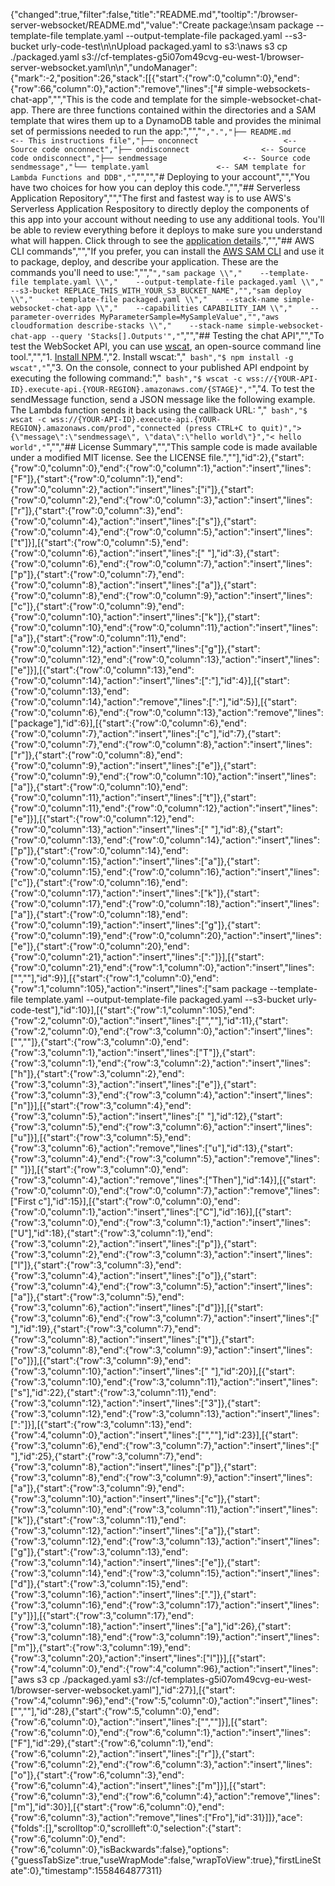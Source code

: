 {"changed":true,"filter":false,"title":"README.md","tooltip":"/browser-server-websocket/README.md","value":"Create package:\nsam package --template-file template.yaml --output-template-file packaged.yaml --s3-bucket urly-code-test\n\nUpload packaged.yaml to s3:\naws s3 cp ./packaged.yaml s3://cf-templates-g5i07om49cvg-eu-west-1/browser-server-websocket.yaml\n\n","undoManager":{"mark":-2,"position":26,"stack":[[{"start":{"row":0,"column":0},"end":{"row":66,"column":0},"action":"remove","lines":["# simple-websockets-chat-app","","This is the code and template for the simple-websocket-chat-app.  There are three functions contained within the directories and a SAM template that wires them up to a DynamoDB table and provides the minimal set of permissions needed to run the app:","","```",".","├── README.md                   <-- This instructions file","├── onconnect                   <-- Source code onconnect","├── ondisconnect                <-- Source code ondisconnect","├── sendmessage                 <-- Source code sendmessage","└── template.yaml               <-- SAM template for Lambda Functions and DDB","```","","","# Deploying to your account","","You have two choices for how you can deploy this code.","","## Serverless Application Repository","","The first and fastest way is to use AWS's Serverless Application Respository to directly deploy the components of this app into your account without needing to use any additional tools. You'll be able to review everything before it deploys to make sure you understand what will happen.  Click through to see the [application details](https://serverlessrepo.aws.amazon.com/applications/arn:aws:serverlessrepo:us-east-1:729047367331:applications~simple-websockets-chat-app).","","## AWS CLI commands","","If you prefer, you can install the [AWS SAM CLI](https://docs.aws.amazon.com/serverless-application-model/latest/developerguide/serverless-sam-cli-install.html) and use it to package, deploy, and describe your application.  These are the commands you'll need to use:","","```","sam package \\","    --template-file template.yaml \\","    --output-template-file packaged.yaml \\","    --s3-bucket REPLACE_THIS_WITH_YOUR_S3_BUCKET_NAME","","sam deploy \\","    --template-file packaged.yaml \\","    --stack-name simple-websocket-chat-app \\","    --capabilities CAPABILITY_IAM \\","    --parameter-overrides MyParameterSample=MySampleValue","","aws cloudformation describe-stacks \\","    --stack-name simple-websocket-chat-app --query 'Stacks[].Outputs'","```","","## Testing the chat API","","To test the WebSocket API, you can use [wscat](https://github.com/websockets/wscat), an open-source command line tool.","","1. [Install NPM](https://www.npmjs.com/get-npm).","2. Install wscat:","``` bash","$ npm install -g wscat","```","3. On the console, connect to your published API endpoint by executing the following command:","``` bash","$ wscat -c wss://{YOUR-API-ID}.execute-api.{YOUR-REGION}.amazonaws.com/{STAGE}","```","4. To test the sendMessage function, send a JSON message like the following example. The Lambda function sends it back using the callback URL: ","``` bash","$ wscat -c wss://{YOUR-API-ID}.execute-api.{YOUR-REGION}.amazonaws.com/prod","connected (press CTRL+C to quit)","> {\"message\":\"sendmessage\", \"data\":\"hello world\"}","< hello world","```","","## License Summary","","This sample code is made available under a modified MIT license. See the LICENSE file.",""],"id":2},{"start":{"row":0,"column":0},"end":{"row":0,"column":1},"action":"insert","lines":["F"]},{"start":{"row":0,"column":1},"end":{"row":0,"column":2},"action":"insert","lines":["i"]},{"start":{"row":0,"column":2},"end":{"row":0,"column":3},"action":"insert","lines":["r"]},{"start":{"row":0,"column":3},"end":{"row":0,"column":4},"action":"insert","lines":["s"]},{"start":{"row":0,"column":4},"end":{"row":0,"column":5},"action":"insert","lines":["t"]}],[{"start":{"row":0,"column":5},"end":{"row":0,"column":6},"action":"insert","lines":[" "],"id":3},{"start":{"row":0,"column":6},"end":{"row":0,"column":7},"action":"insert","lines":["p"]},{"start":{"row":0,"column":7},"end":{"row":0,"column":8},"action":"insert","lines":["a"]},{"start":{"row":0,"column":8},"end":{"row":0,"column":9},"action":"insert","lines":["c"]},{"start":{"row":0,"column":9},"end":{"row":0,"column":10},"action":"insert","lines":["k"]},{"start":{"row":0,"column":10},"end":{"row":0,"column":11},"action":"insert","lines":["a"]},{"start":{"row":0,"column":11},"end":{"row":0,"column":12},"action":"insert","lines":["g"]},{"start":{"row":0,"column":12},"end":{"row":0,"column":13},"action":"insert","lines":["e"]}],[{"start":{"row":0,"column":13},"end":{"row":0,"column":14},"action":"insert","lines":[":"],"id":4}],[{"start":{"row":0,"column":13},"end":{"row":0,"column":14},"action":"remove","lines":[":"],"id":5}],[{"start":{"row":0,"column":6},"end":{"row":0,"column":13},"action":"remove","lines":["package"],"id":6}],[{"start":{"row":0,"column":6},"end":{"row":0,"column":7},"action":"insert","lines":["c"],"id":7},{"start":{"row":0,"column":7},"end":{"row":0,"column":8},"action":"insert","lines":["r"]},{"start":{"row":0,"column":8},"end":{"row":0,"column":9},"action":"insert","lines":["e"]},{"start":{"row":0,"column":9},"end":{"row":0,"column":10},"action":"insert","lines":["a"]},{"start":{"row":0,"column":10},"end":{"row":0,"column":11},"action":"insert","lines":["t"]},{"start":{"row":0,"column":11},"end":{"row":0,"column":12},"action":"insert","lines":["e"]}],[{"start":{"row":0,"column":12},"end":{"row":0,"column":13},"action":"insert","lines":[" "],"id":8},{"start":{"row":0,"column":13},"end":{"row":0,"column":14},"action":"insert","lines":["p"]},{"start":{"row":0,"column":14},"end":{"row":0,"column":15},"action":"insert","lines":["a"]},{"start":{"row":0,"column":15},"end":{"row":0,"column":16},"action":"insert","lines":["c"]},{"start":{"row":0,"column":16},"end":{"row":0,"column":17},"action":"insert","lines":["k"]},{"start":{"row":0,"column":17},"end":{"row":0,"column":18},"action":"insert","lines":["a"]},{"start":{"row":0,"column":18},"end":{"row":0,"column":19},"action":"insert","lines":["g"]},{"start":{"row":0,"column":19},"end":{"row":0,"column":20},"action":"insert","lines":["e"]},{"start":{"row":0,"column":20},"end":{"row":0,"column":21},"action":"insert","lines":[":"]}],[{"start":{"row":0,"column":21},"end":{"row":1,"column":0},"action":"insert","lines":["",""],"id":9}],[{"start":{"row":1,"column":0},"end":{"row":1,"column":105},"action":"insert","lines":["sam package --template-file template.yaml --output-template-file packaged.yaml --s3-bucket urly-code-test"],"id":10}],[{"start":{"row":1,"column":105},"end":{"row":2,"column":0},"action":"insert","lines":["",""],"id":11},{"start":{"row":2,"column":0},"end":{"row":3,"column":0},"action":"insert","lines":["",""]},{"start":{"row":3,"column":0},"end":{"row":3,"column":1},"action":"insert","lines":["T"]},{"start":{"row":3,"column":1},"end":{"row":3,"column":2},"action":"insert","lines":["h"]},{"start":{"row":3,"column":2},"end":{"row":3,"column":3},"action":"insert","lines":["e"]},{"start":{"row":3,"column":3},"end":{"row":3,"column":4},"action":"insert","lines":["n"]}],[{"start":{"row":3,"column":4},"end":{"row":3,"column":5},"action":"insert","lines":[" "],"id":12},{"start":{"row":3,"column":5},"end":{"row":3,"column":6},"action":"insert","lines":["u"]}],[{"start":{"row":3,"column":5},"end":{"row":3,"column":6},"action":"remove","lines":["u"],"id":13},{"start":{"row":3,"column":4},"end":{"row":3,"column":5},"action":"remove","lines":[" "]}],[{"start":{"row":3,"column":0},"end":{"row":3,"column":4},"action":"remove","lines":["Then"],"id":14}],[{"start":{"row":0,"column":0},"end":{"row":0,"column":7},"action":"remove","lines":["First c"],"id":15}],[{"start":{"row":0,"column":0},"end":{"row":0,"column":1},"action":"insert","lines":["C"],"id":16}],[{"start":{"row":3,"column":0},"end":{"row":3,"column":1},"action":"insert","lines":["U"],"id":18},{"start":{"row":3,"column":1},"end":{"row":3,"column":2},"action":"insert","lines":["p"]},{"start":{"row":3,"column":2},"end":{"row":3,"column":3},"action":"insert","lines":["l"]},{"start":{"row":3,"column":3},"end":{"row":3,"column":4},"action":"insert","lines":["o"]},{"start":{"row":3,"column":4},"end":{"row":3,"column":5},"action":"insert","lines":["a"]},{"start":{"row":3,"column":5},"end":{"row":3,"column":6},"action":"insert","lines":["d"]}],[{"start":{"row":3,"column":6},"end":{"row":3,"column":7},"action":"insert","lines":[" "],"id":19},{"start":{"row":3,"column":7},"end":{"row":3,"column":8},"action":"insert","lines":["t"]},{"start":{"row":3,"column":8},"end":{"row":3,"column":9},"action":"insert","lines":["o"]}],[{"start":{"row":3,"column":9},"end":{"row":3,"column":10},"action":"insert","lines":[" "],"id":20}],[{"start":{"row":3,"column":10},"end":{"row":3,"column":11},"action":"insert","lines":["s"],"id":22},{"start":{"row":3,"column":11},"end":{"row":3,"column":12},"action":"insert","lines":["3"]},{"start":{"row":3,"column":12},"end":{"row":3,"column":13},"action":"insert","lines":[":"]}],[{"start":{"row":3,"column":13},"end":{"row":4,"column":0},"action":"insert","lines":["",""],"id":23}],[{"start":{"row":3,"column":6},"end":{"row":3,"column":7},"action":"insert","lines":[" "],"id":25},{"start":{"row":3,"column":7},"end":{"row":3,"column":8},"action":"insert","lines":["p"]},{"start":{"row":3,"column":8},"end":{"row":3,"column":9},"action":"insert","lines":["a"]},{"start":{"row":3,"column":9},"end":{"row":3,"column":10},"action":"insert","lines":["c"]},{"start":{"row":3,"column":10},"end":{"row":3,"column":11},"action":"insert","lines":["k"]},{"start":{"row":3,"column":11},"end":{"row":3,"column":12},"action":"insert","lines":["a"]},{"start":{"row":3,"column":12},"end":{"row":3,"column":13},"action":"insert","lines":["g"]},{"start":{"row":3,"column":13},"end":{"row":3,"column":14},"action":"insert","lines":["e"]},{"start":{"row":3,"column":14},"end":{"row":3,"column":15},"action":"insert","lines":["d"]},{"start":{"row":3,"column":15},"end":{"row":3,"column":16},"action":"insert","lines":["."]},{"start":{"row":3,"column":16},"end":{"row":3,"column":17},"action":"insert","lines":["y"]}],[{"start":{"row":3,"column":17},"end":{"row":3,"column":18},"action":"insert","lines":["a"],"id":26},{"start":{"row":3,"column":18},"end":{"row":3,"column":19},"action":"insert","lines":["m"]},{"start":{"row":3,"column":19},"end":{"row":3,"column":20},"action":"insert","lines":["l"]}],[{"start":{"row":4,"column":0},"end":{"row":4,"column":96},"action":"insert","lines":["aws s3 cp ./packaged.yaml s3://cf-templates-g5i07om49cvg-eu-west-1/browser-server-websocket.yaml"],"id":27}],[{"start":{"row":4,"column":96},"end":{"row":5,"column":0},"action":"insert","lines":["",""],"id":28},{"start":{"row":5,"column":0},"end":{"row":6,"column":0},"action":"insert","lines":["",""]}],[{"start":{"row":6,"column":0},"end":{"row":6,"column":1},"action":"insert","lines":["F"],"id":29},{"start":{"row":6,"column":1},"end":{"row":6,"column":2},"action":"insert","lines":["r"]},{"start":{"row":6,"column":2},"end":{"row":6,"column":3},"action":"insert","lines":["o"]},{"start":{"row":6,"column":3},"end":{"row":6,"column":4},"action":"insert","lines":["m"]}],[{"start":{"row":6,"column":3},"end":{"row":6,"column":4},"action":"remove","lines":["m"],"id":30}],[{"start":{"row":6,"column":0},"end":{"row":6,"column":3},"action":"remove","lines":["Fro"],"id":31}]]},"ace":{"folds":[],"scrolltop":0,"scrollleft":0,"selection":{"start":{"row":6,"column":0},"end":{"row":6,"column":0},"isBackwards":false},"options":{"guessTabSize":true,"useWrapMode":false,"wrapToView":true},"firstLineState":0},"timestamp":1558464877311}